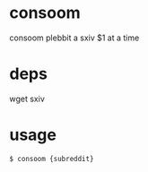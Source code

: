 # consoom
consoom plebbit a sxiv $1 at a time

# deps
wget
sxiv

# usage
```
$ consoom {subreddit}
```
